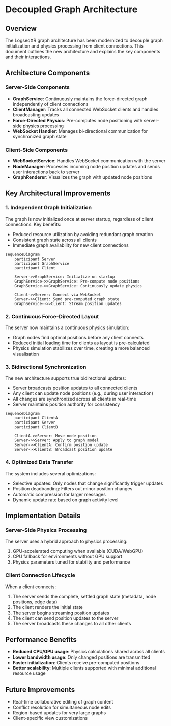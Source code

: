 # Decoupled Graph Architecture

## Overview

The LogseqXR graph architecture has been modernized to decouple graph initialization and physics processing from client connections. This document outlines the new architecture and explains the key components and their interactions.

## Architecture Components

### Server-Side Components

- **GraphService**: Continuously maintains the force-directed graph independently of client connections
- **ClientManager**: Tracks all connected WebSocket clients and handles broadcasting updates
- **Force-Directed Physics**: Pre-computes node positioning with server-side physics processing
- **WebSocket Handler**: Manages bi-directional communication for synchronized graph state

### Client-Side Components

- **WebSocketService**: Handles WebSocket communication with the server
- **NodeManager**: Processes incoming node position updates and sends user interactions back to server
- **GraphRenderer**: Visualizes the graph with updated node positions

## Key Architectural Improvements

### 1. Independent Graph Initialization

The graph is now initialized once at server startup, regardless of client connections. Key benefits:

- Reduced resource utilization by avoiding redundant graph creation
- Consistent graph state across all clients
- Immediate graph availability for new client connections

```mermaid
sequenceDiagram
    participant Server
    participant GraphService
    participant Client
    
    Server->>GraphService: Initialize on startup
    GraphService->>GraphService: Pre-compute node positions
    GraphService->>GraphService: Continuously update physics
    
    Client->>Server: Connect via WebSocket
    Server->>Client: Send pre-computed graph state
    GraphService-->>Client: Stream position updates
```

### 2. Continuous Force-Directed Layout

The server now maintains a continuous physics simulation:

- Graph nodes find optimal positions before any client connects
- Reduced initial loading time for clients as layout is pre-calculated
- Physics simulation stabilizes over time, creating a more balanced visualisation

### 3. Bidirectional Synchronization

The new architecture supports true bidirectional updates:

- Server broadcasts position updates to all connected clients
- Any client can update node positions (e.g., during user interaction)
- All changes are synchronized across all clients in real-time
- Server maintains position authority for consistency

```mermaid
sequenceDiagram
    participant ClientA
    participant Server
    participant ClientB
    
    ClientA->>Server: Move node position
    Server->>Server: Apply to graph model
    Server->>ClientA: Confirm position update
    Server->>ClientB: Broadcast position update
```

### 4. Optimized Data Transfer

The system includes several optimizations:

- Selective updates: Only nodes that change significantly trigger updates
- Position deadbanding: Filters out minor position changes
- Automatic compression for larger messages
- Dynamic update rate based on graph activity level

## Implementation Details

### Server-Side Physics Processing

The server uses a hybrid approach to physics processing:

1. GPU-accelerated computing when available (CUDA/WebGPU)
2. CPU fallback for environments without GPU support
3. Physics parameters tuned for stability and performance

### Client Connection Lifecycle

When a client connects:
1. The server sends the complete, settled graph state (metadata, node positions, edge data)
2. The client renders the initial state
3. The server begins streaming position updates
4. The client can send position updates to the server
5. The server broadcasts these changes to all other clients

## Performance Benefits

- **Reduced CPU/GPU usage**: Physics calculations shared across all clients
- **Lower bandwidth usage**: Only changed positions are transmitted
- **Faster initialization**: Clients receive pre-computed positions
- **Better scalability**: Multiple clients supported with minimal additional resource usage

## Future Improvements

- Real-time collaborative editing of graph content
- Conflict resolution for simultaneous node edits
- Region-based updates for very large graphs
- Client-specific view customizations